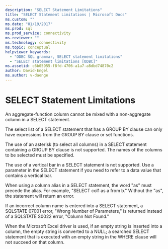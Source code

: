 ```yaml
---
description: "SELECT Statement Limitations"
title: "SELECT Statement Limitations | Microsoft Docs"
ms.custom: ""
ms.date: "01/19/2017"
ms.prod: sql
ms.prod_service: connectivity
ms.reviewer: ""
ms.technology: connectivity
ms.topic: conceptual
helpviewer_keywords: 
  - "ODBC SQL grammar, SELECT statement limitations"
  - "SELECT statement limitations [ODBC]"
ms.assetid: c6b05955-f8fd-4706-a1a7-a8dbd74870c2
author: David-Engel
ms.author: v-daenge
---
```

# SELECT Statement Limitations
An aggregate-function column cannot be mixed with a non-aggregate column in a SELECT statement.  
  
 The select list of a SELECT statement that has a GROUP BY clause can only have expressions from the GROUP BY clause or set functions.  
  
 The use of an asterisk (to select all columns) in a SELECT statement containing a GROUP BY clause is not supported. The names of the columns to be selected must be specified.  
  
 The use of a vertical bar in a SELECT statement is not supported. Use a parameter in the SELECT statement if you need to refer to a data value that contains a vertical bar.  
  
 When using a column alias in a SELECT statement, the word "as" must precede the alias. For example, "SELECT col1 as a from b." Without the "as", the statement will return an error.  
  
 If an incorrect column name is entered into a SELECT statement, a SQLSTATE 07001 error, "Wrong Number of Parameters," is returned instead of a SQLSTATE S0022 error, "Column Not Found."  
  
 When the Microsoft Excel driver is used, if an empty string is inserted into a column, the empty string is converted to a NULL; a searched SELECT statement that is executed with an empty string in the WHERE clause will not succeed on that column.
